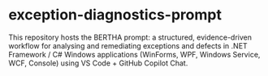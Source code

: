 # exception-diagnostics-prompt
This repository hosts the BERTHA prompt: a structured, evidence-driven workflow for analysing and remediating exceptions and defects in .NET Framework / C# Windows applications (WinForms, WPF, Windows Service, WCF, Console) using VS Code + GitHub Copilot Chat.
